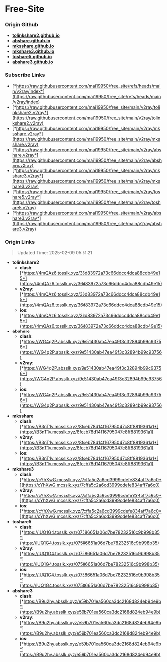 # Free-Site

### Origin Github

- [**tolinkshare2.github.io**](https://github.com/tolinkshare2/tolinkshare2.github.io)
- [**abshare.github.io**](https://github.com/abshare/abshare.github.io)
- [**mksshare.github.io**](https://github.com/mksshare/mksshare.github.io)
- [**mkshare3.github.io**](https://github.com/mkshare3/mkshare3.github.io)
- [**toshare5.github.io**](https://github.com/toshare5/toshare5.github.io)
- [**abshare3.github.io**](https://github.com/abshare3/abshare3.github.io)

### Subscribe Links

- [*https://raw.githubusercontent.com/mai19950/free_site/refs/heads/main/v2ray/index*](https://raw.githubusercontent.com/mai19950/free_site/refs/heads/main/v2ray/index)
- [*https://raw.githubusercontent.com/mai19950/free_site/main/v2ray/tolinkshare2.v2ray*](https://raw.githubusercontent.com/mai19950/free_site/main/v2ray/tolinkshare2.v2ray)
- [*https://raw.githubusercontent.com/mai19950/free_site/main/v2ray/mksshare.v2ray*](https://raw.githubusercontent.com/mai19950/free_site/main/v2ray/mksshare.v2ray)
- [*https://raw.githubusercontent.com/mai19950/free_site/main/v2ray/abshare.v2ray*](https://raw.githubusercontent.com/mai19950/free_site/main/v2ray/abshare.v2ray)
- [*https://raw.githubusercontent.com/mai19950/free_site/main/v2ray/mkshare3.v2ray*](https://raw.githubusercontent.com/mai19950/free_site/main/v2ray/mkshare3.v2ray)
- [*https://raw.githubusercontent.com/mai19950/free_site/main/v2ray/toshare5.v2ray*](https://raw.githubusercontent.com/mai19950/free_site/main/v2ray/toshare5.v2ray)
- [*https://raw.githubusercontent.com/mai19950/free_site/main/v2ray/abshare3.v2ray*](https://raw.githubusercontent.com/mai19950/free_site/main/v2ray/abshare3.v2ray)

### Origin Links

> Updated Time: 2025-02-09 05:51:21

- **tolinkshare2**
  - **clash**: [*https://4mQAz6.tosslk.xyz/36d83972a73c66ddcc4dca88cdb49e15*](https://4mQAz6.tosslk.xyz/36d83972a73c66ddcc4dca88cdb49e15)
  - **v2ray**: [*https://4mQAz6.tosslk.xyz/36d83972a73c66ddcc4dca88cdb49e15*](https://4mQAz6.tosslk.xyz/36d83972a73c66ddcc4dca88cdb49e15)
  - **ios**: [*https://4mQAz6.tosslk.xyz/36d83972a73c66ddcc4dca88cdb49e15*](https://4mQAz6.tosslk.xyz/36d83972a73c66ddcc4dca88cdb49e15)
- **abshare**
  - **clash**: [*https://WG4q2P.absslk.xyz/9e51430ab47ea49f3c32894b99c93756*](https://WG4q2P.absslk.xyz/9e51430ab47ea49f3c32894b99c93756)
  - **v2ray**: [*https://WG4q2P.absslk.xyz/9e51430ab47ea49f3c32894b99c93756*](https://WG4q2P.absslk.xyz/9e51430ab47ea49f3c32894b99c93756)
  - **ios**: [*https://WG4q2P.absslk.xyz/9e51430ab47ea49f3c32894b99c93756*](https://WG4q2P.absslk.xyz/9e51430ab47ea49f3c32894b99c93756)
- **mksshare**
  - **clash**: [*https://B3nT1v.mcsslk.xyz/8fceb78d14f16795047c8ff8819361a1*](https://B3nT1v.mcsslk.xyz/8fceb78d14f16795047c8ff8819361a1)
  - **v2ray**: [*https://B3nT1v.mcsslk.xyz/8fceb78d14f16795047c8ff8819361a1*](https://B3nT1v.mcsslk.xyz/8fceb78d14f16795047c8ff8819361a1)
  - **ios**: [*https://B3nT1v.mcsslk.xyz/8fceb78d14f16795047c8ff8819361a1*](https://B3nT1v.mcsslk.xyz/8fceb78d14f16795047c8ff8819361a1)
- **mkshare3**
  - **clash**: [*https://cYhXwG.mcsslk.xyz/7cffa5c2a6cd3999cdefe834aff7a6c0*](https://cYhXwG.mcsslk.xyz/7cffa5c2a6cd3999cdefe834aff7a6c0)
  - **v2ray**: [*https://cYhXwG.mcsslk.xyz/7cffa5c2a6cd3999cdefe834aff7a6c0*](https://cYhXwG.mcsslk.xyz/7cffa5c2a6cd3999cdefe834aff7a6c0)
  - **ios**: [*https://cYhXwG.mcsslk.xyz/7cffa5c2a6cd3999cdefe834aff7a6c0*](https://cYhXwG.mcsslk.xyz/7cffa5c2a6cd3999cdefe834aff7a6c0)
- **toshare5**
  - **clash**: [*https://lUQ1G4.tosslk.xyz/07586651a06d7be78232516c9b998b35*](https://lUQ1G4.tosslk.xyz/07586651a06d7be78232516c9b998b35)
  - **v2ray**: [*https://lUQ1G4.tosslk.xyz/07586651a06d7be78232516c9b998b35*](https://lUQ1G4.tosslk.xyz/07586651a06d7be78232516c9b998b35)
  - **ios**: [*https://lUQ1G4.tosslk.xyz/07586651a06d7be78232516c9b998b35*](https://lUQ1G4.tosslk.xyz/07586651a06d7be78232516c9b998b35)
- **abshare3**
  - **clash**: [*https://B9u2hy.absslk.xyz/e59b701ea560ca3dc2168d824eb94e9b*](https://B9u2hy.absslk.xyz/e59b701ea560ca3dc2168d824eb94e9b)
  - **v2ray**: [*https://B9u2hy.absslk.xyz/e59b701ea560ca3dc2168d824eb94e9b*](https://B9u2hy.absslk.xyz/e59b701ea560ca3dc2168d824eb94e9b)
  - **ios**: [*https://B9u2hy.absslk.xyz/e59b701ea560ca3dc2168d824eb94e9b*](https://B9u2hy.absslk.xyz/e59b701ea560ca3dc2168d824eb94e9b)
